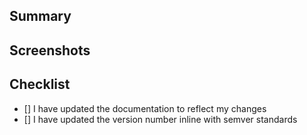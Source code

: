 <!--- Provide a general summary of your changes in the Title above -->

## Summary
<!--- Describe your changes in detail -->

## Screenshots
<!-- Provide screenshots if it makes sense e.g. UI changes. -->

## Checklist
- [] I have updated the documentation to reflect my changes
- [] I have updated the version number inline with semver standards
